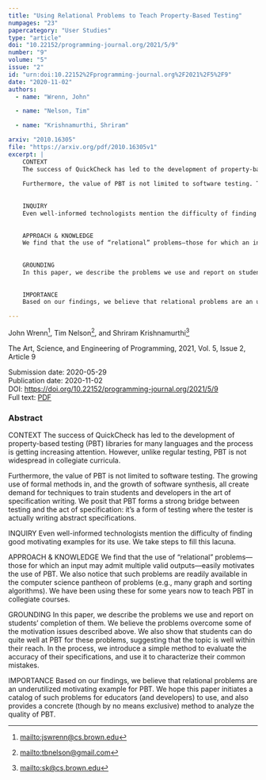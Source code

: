 ```yaml
---
title: "Using Relational Problems to Teach Property-Based Testing"
numpages: "23"
papercategory: "User Studies"
type: "article"
doi: "10.22152/programming-journal.org/2021/5/9"
number: "9"
volume: "5"
issue: "2"
id: "urn:doi:10.22152%2Fprogramming-journal.org%2F2021%2F5%2F9"
date: "2020-11-02"
authors: 
  - name: "Wrenn, John"

  - name: "Nelson, Tim"

  - name: "Krishnamurthi, Shriram"

arxiv: "2010.16305"
file: "https://arxiv.org/pdf/2010.16305v1"
excerpt: |
    CONTEXT
    The success of QuickCheck has led to the development of property-based testing (PBT) libraries for many languages and the process is getting increasing attention. However, unlike regular testing, PBT is not widespread in collegiate curricula.
    
    Furthermore, the value of PBT is not limited to software testing. The growing use of formal methods in, and the growth of software synthesis, all create demand for techniques to train students and developers in the art of specification writing. We posit that PBT forms a strong bridge between testing and the act of specification: it’s a form of testing where the tester is actually writing abstract specifications.
    
    
    INQUIRY
    Even well-informed technologists mention the difficulty of finding good motivating examples for its use. We take steps to fill this lacuna.
    
    
    APPROACH & KNOWLEDGE
    We find that the use of “relational” problems—those for which an input may admit multiple valid outputs—easily motivates the use of PBT. We also notice that such problems are readily available in the computer science pantheon of problems (e.g., many graph and sorting algorithms).  We have been using these for some years now to teach PBT in collegiate courses.
    
    
    GROUNDING
    In this paper, we describe the problems we use and report on students’ completion of them. We believe the problems overcome some of the motivation issues described above. We also show that students can do quite well at PBT for these problems, suggesting that the topic is well within their reach. In the process, we introduce a simple method to evaluate the accuracy of  their specifications, and use it to characterize their common mistakes.
    
    
    IMPORTANCE
    Based on our findings, we believe that relational problems are an underutilized motivating example for PBT. We hope this paper initiates a catalog of such problems for educators (and developers) to use, and also provides a concrete (though by no means exclusive) method to analyze the quality of PBT.

---
```

John Wrenn[^1], Tim Nelson[^2], and Shriram Krishnamurthi[^3]

The Art, Science, and Engineering of Programming, 2021, Vol. 5, Issue 2, Article 9

Submission date: 2020-05-29  
Publication date: 2020-11-02  
DOI: <https://doi.org/10.22152/programming-journal.org/2021/5/9>  
Full text: [PDF](https://arxiv.org/pdf/2010.16305v1)  


### Abstract
CONTEXT
The success of QuickCheck has led to the development of property-based testing (PBT) libraries for many languages and the process is getting increasing attention. However, unlike regular testing, PBT is not widespread in collegiate curricula.

Furthermore, the value of PBT is not limited to software testing. The growing use of formal methods in, and the growth of software synthesis, all create demand for techniques to train students and developers in the art of specification writing. We posit that PBT forms a strong bridge between testing and the act of specification: it’s a form of testing where the tester is actually writing abstract specifications.


INQUIRY
Even well-informed technologists mention the difficulty of finding good motivating examples for its use. We take steps to fill this lacuna.


APPROACH & KNOWLEDGE
We find that the use of “relational” problems—those for which an input may admit multiple valid outputs—easily motivates the use of PBT. We also notice that such problems are readily available in the computer science pantheon of problems (e.g., many graph and sorting algorithms).  We have been using these for some years now to teach PBT in collegiate courses.


GROUNDING
In this paper, we describe the problems we use and report on students’ completion of them. We believe the problems overcome some of the motivation issues described above. We also show that students can do quite well at PBT for these problems, suggesting that the topic is well within their reach. In the process, we introduce a simple method to evaluate the accuracy of  their specifications, and use it to characterize their common mistakes.


IMPORTANCE
Based on our findings, we believe that relational problems are an underutilized motivating example for PBT. We hope this paper initiates a catalog of such problems for educators (and developers) to use, and also provides a concrete (though by no means exclusive) method to analyze the quality of PBT.


[^1]: <mailto:jswrenn@cs.brown.edu>
[^2]: <mailto:tbnelson@gmail.com>
[^3]: <mailto:sk@cs.brown.edu>
